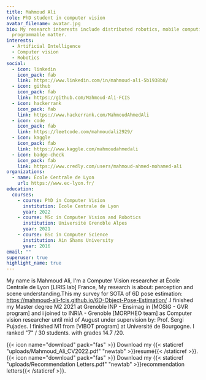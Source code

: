 ```yaml
---
title: Mahmoud Ali
role: PhD student in computer vision
avatar_filename: avatar.jpg
bio: My research interests include distributed robotics, mobile computing and
  programmable matter.
interests:
  - Artificial Intelligence
  - Computer vision
  - Robotics
social:
  - icon: linkedin
    icon_pack: fab
    link: https://www.linkedin.com/in/mahmoud-ali-5b1938b8/
  - icon: github
    icon_pack: fab
    link: https://github.com/Mahmoud-Ali-FCIS
  - icon: hackerrank
    icon_pack: fab
    link: https://www.hackerrank.com/MahmoudAhmedAli
  - icon: code
    icon_pack: fab
    link: https://leetcode.com/mahmoudali2929/
  - icon: kaggle
    icon_pack: fab
    link: https://www.kaggle.com/mahmoudahmedali
  - icon: badge-check
    icon_pack: fab
    link: https://www.credly.com/users/mahmoud-ahmed-mohamed-ali
organizations:
  - name: École Centrale de Lyon
    url: https://www.ec-lyon.fr/
education:
  courses:
    - course: PhD in Computer Vision
      institution: École Centrale de Lyon
      year: 2022
    - course: MSc in Computer Vision and Robotics
      institution: Université Grenoble Alpes
      year: 2021
    - course: BSc in Computer Science
      institution: Ain Shams University
      year: 2016
email: ""
superuser: true
highlight_name: true
---
```

My name is Mahmoud Ali, I'm a Computer Vision researcher at École Centrale de Lyon [LIRIS lab] France, My research is about: perception and scene understanding.This my survey for SOTA of 6D pose estimation: https://mahmoud-ali-fcis.github.io/6D-Object-Pose-Estimation/ .I finished my Master degree M2 2021 at Grenoble INP - Ensimag in [MOSIG - GVR program] and i joined to INRIA - Grenoble [MORPHEO team] as Computer vision researcher until mid of August under supervision by: Prof. Sergi Pujades. I finished M1 from [VIBOT program] at Université de Bourgogne. I ranked "7" / 30 students. with grades 14.7 /20.

{{< icon name="download" pack="fas" >}} Download my {{< staticref "uploads/Mahmoud_Ali_CV2022.pdf" "newtab" >}}resumé{{< /staticref >}}.
{{< icon name="download" pack="fas" >}} Download my {{< staticref "uploads/Recommendation Letters.pdf" "newtab" >}}recommendation letters{{< /staticref >}}.
